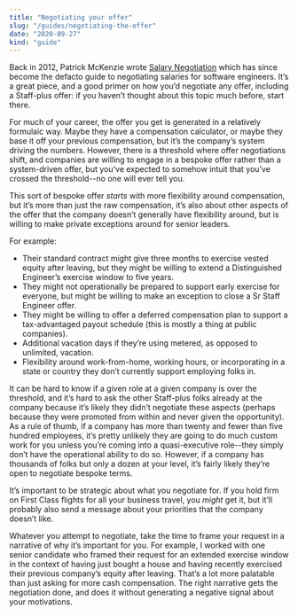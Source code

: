 ```yaml
---
title: "Negotiating your offer"
slug: "/guides/negotiating-the-offer"
date: "2020-09-27"
kind: "guide"
---
```


Back in 2012, Patrick McKenzie wrote [Salary Negotiation](https://www.kalzumeus.com/2012/01/23/salary-negotiation/) which has since become the defacto guide to negotiating salaries for software engineers. It’s a great piece, and a good primer on how you’d negotiate any offer, including a Staff-plus offer: if you haven’t thought about this topic much before, start there.

For much of your career, the offer you get is generated in a relatively formulaic way. Maybe they have a compensation calculator, or maybe they base it off your previous compensation, but it’s the company’s system driving the numbers. However, there is a threshold where offer negotiations shift, and companies are willing to engage in a bespoke offer rather than a system-driven offer, but you’ve expected to somehow intuit that you’ve crossed the threshold--no one will ever tell you.

This sort of bespoke offer _starts_ with more flexibility around compensation, but it’s more than just the raw compensation, it’s also about other aspects of the offer that the company doesn’t generally have flexibility around, but is willing to make private exceptions around for senior leaders.

For example:

*   Their standard contract might give three months to exercise vested equity after leaving, but they might be willing to extend a Distinguished Engineer’s exercise window to five years.
*   They might not operationally be prepared to support early exercise for everyone, but might be willing to make an exception to close a Sr Staff Engineer offer.
*   They might be willing to offer a deferred compensation plan to support a tax-advantaged payout schedule (this is mostly a thing at public companies).
*   Additional vacation days if they’re using metered, as opposed to unlimited, vacation.
*   Flexibility around work-from-home, working hours, or incorporating in a state or country they don’t currently support employing folks in.

It can be hard to know if a given role at a given company is over the threshold, and it’s hard to ask the other Staff-plus folks already at the company because it’s likely they didn’t negotiate these aspects (perhaps because they were promoted from within and never given the opportunity). As a rule of thumb, if a company has more than twenty and fewer than five hundred employees, it’s pretty unlikely they are going to do much custom work for you unless you’re coming into a quasi-executive role--they simply don’t have the operational ability to do so. However, if a company has thousands of folks but only a dozen at your level, it’s fairly likely they’re open to negotiate bespoke terms.

It’s important to be strategic about what you negotiate for. If you hold firm on First Class flights for all your business travel, you _might_ get it, but it’ll probably also send a message about your priorities that the company doesn’t like.

Whatever you attempt to negotiate, take the time to frame your request in a narrative of why it’s important for you. For example, I worked with one senior candidate who framed their request for an extended exercise window in the context of having just bought a house and having recently exercised their previous company’s equity after leaving. That’s a lot more palatable than just asking for more cash compensation. The right narrative gets the negotiation done, and does it without generating a negative signal about your motivations.